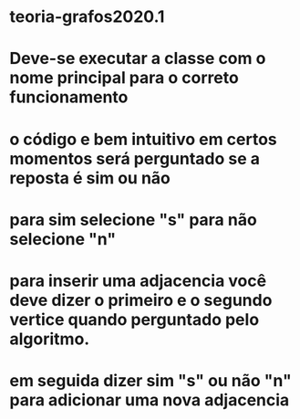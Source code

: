 # teoria-grafos2020.1

# Deve-se executar a classe com o nome principal para o correto funcionamento
# o código e bem intuitivo em certos momentos será perguntado se a reposta é sim ou não
# para sim selecione "s" para não selecione "n"
# para inserir uma adjacencia você deve dizer o primeiro e o segundo vertice quando perguntado pelo algoritmo.
# em seguida dizer sim "s" ou não "n" para adicionar uma nova adjacencia
